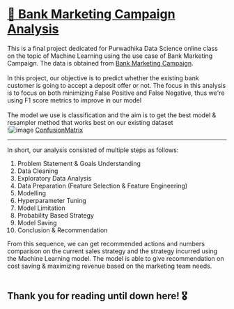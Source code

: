 # <b><u> 🏧 Bank Marketing Campaign Analysis </b></u>
This is a final project dedicated for Purwadhika Data Science online class on the topic of Machine Learning using the use case of Bank Marketing Campaign. The data is obtained from  [Bank Marketing Campaign](https://www.kaggle.com/datasets/volodymyrgavrysh/bank-marketing-campaigns-dataset).
<br><br>
In this project, our objective is to predict whether the existing bank customer is going to accept a deposit offer or not. The focus in this analysis is to focus on both minimizing False Positive and False Negative, thus we're using F1 score metrics to improve in our model<br>
<br>
The model we use is classification and the aim is to get the best model & resampler method that works best on our existing dataset<br>
!![image](https://github.com/PurwadhikaDev/BetaGroup_JC_DS_OL_12_C_FinalProject/assets/151177941/39e40a40-00de-40a3-99c3-7a349ccdfa23)
[ConfusionMatrix](![image](https://github.com/PurwadhikaDev/BetaGroup_JC_DS_OL_12_C_FinalProject/assets/151733196/9172407a-844d-4898-af0b-eba0d75e95f3))

---

In short, our analysis consisted of multiple steps as follows:
1. Problem Statement & Goals Understanding
2. Data Cleaning
3. Exploratory Data Analysis
4. Data Preparation (Feature Selection & Feature Engineering)
5. Modelling
6. Hyperparameter Tuning
7. Model Limitation
8. Probability Based Strategy
9. Model Saving
10. Conclusion & Recommendation

From this sequence, we can get recommended actions and numbers comparison on the current sales strategy and the strategy incurred using the Machine Learning model. The model is able to give recommendation on cost saving & maximizing revenue based on the marketing team needs.
<br>
<br>
## Thank you for reading until down here! 🎖
